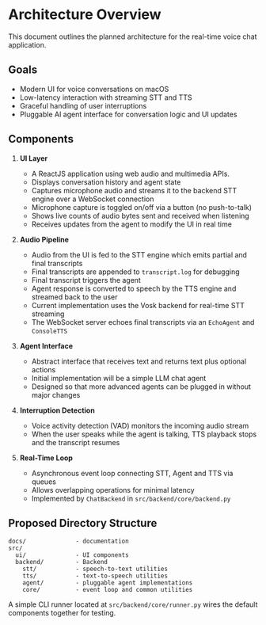 # Architecture Overview

This document outlines the planned architecture for the real-time voice chat application.

## Goals

- Modern UI for voice conversations on macOS
- Low-latency interaction with streaming STT and TTS
- Graceful handling of user interruptions
- Pluggable AI agent interface for conversation logic and UI updates

## Components

1. **UI Layer**
   - A ReactJS application using web audio and multimedia APIs.
   - Displays conversation history and agent state
   - Captures microphone audio and streams it to the backend STT engine over a WebSocket connection
   - Microphone capture is toggled on/off via a button (no push-to-talk)
   - Shows live counts of audio bytes sent and received when listening
   - Receives updates from the agent to modify the UI in real time

2. **Audio Pipeline**
   - Audio from the UI is fed to the STT engine which emits partial and final transcripts
   - Final transcripts are appended to `transcript.log` for debugging
   - Final transcript triggers the agent
   - Agent response is converted to speech by the TTS engine and streamed back to the user
   - Current implementation uses the Vosk backend for real-time STT streaming
   - The WebSocket server echoes final transcripts via an `EchoAgent` and
     `ConsoleTTS`

3. **Agent Interface**
   - Abstract interface that receives text and returns text plus optional actions
   - Initial implementation will be a simple LLM chat agent
   - Designed so that more advanced agents can be plugged in without major changes

4. **Interruption Detection**
   - Voice activity detection (VAD) monitors the incoming audio stream
   - When the user speaks while the agent is talking, TTS playback stops and the transcript resumes

5. **Real-Time Loop**
   - Asynchronous event loop connecting STT, Agent and TTS via queues
   - Allows overlapping operations for minimal latency
   - Implemented by `ChatBackend` in `src/backend/core/backend.py`

## Proposed Directory Structure

```
docs/              - documentation
src/
  ui/              - UI components
  backend/         - Backend
    stt/           - speech-to-text utilities
    tts/           - text-to-speech utilities
    agent/         - pluggable agent implementations
    core/          - event loop and common utilities
```

A simple CLI runner located at `src/backend/core/runner.py` wires the default
components together for testing.
